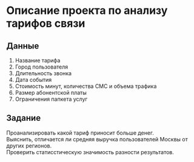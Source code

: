 # Описание проекта по анализу тарифов связи
## Данные  
1. Название тарифа
2. Город пользователя
3. Длительность звонка
4. Дата события
5. Стоимость минут, количества СМС и объема трафика
6. Размер абонентской платы
7. Ограничения папкета услуг
## Задание  
Проанализировать какой тариф приносит больше денег.  
Выяснить, отличается ли средняя выручка пользователей Москвы от других регионов.  
Проверить статисстическую значимость разности результатов. 

